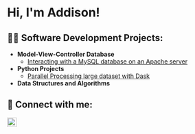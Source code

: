 <h1>Hi, I'm Addison! <br/>
<h2>👨‍💻 Software Development Projects:</h2>

- <b>Model-View-Controller Database</b>
  - [Interacting with a MySQL database on an Apache server](https://github.com/addydr/ApacheDatabase)
- <b>Python Projects</b>
  - [Parallel Processing large dataset with Dask](https://github.com/addydr/DaskDataset)
- <b>Data Structures and Algorithms</b>

<h2> 🤳 Connect with me:</h2>

[<img align="left" alt="Addison deAbreu-Reese | LinkedIn" width="22px" src="https://cdn.jsdelivr.net/npm/simple-icons@v3/icons/linkedin.svg" />][linkedin]

[linkedin]: https://linkedin.com/in/addison-deabreu-reese-8a79a6183

<!--
**addydr/addydr** is a ✨ _special_ ✨ repository because its `README.md` (this file) appears on your GitHub profile.

Here are some ideas to get you started:

- 🔭 I’m currently working on ...
- 🌱 I’m currently learning ...
- 👯 I’m looking to collaborate on ...
- 🤔 I’m looking for help with ...
- 💬 Ask me about ...
- 📫 How to reach me: ...
- 😄 Pronouns: ...
- ⚡ Fun fact: ...
-->
